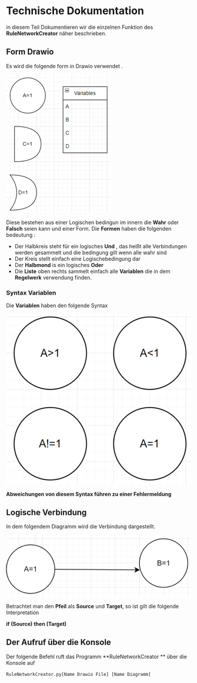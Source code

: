 # Technische Dokumentation

in diesem Teil Dokumentieren wir die einzelnen Funktion des **RuleNetworkCreator** näher beschrieben.

## Form Drawio

Es wird die folgende form in Drawio verwendet .


![Bild](Bilder/Froms.PNG)



Diese bestehen aus einer Logischen bedingun im innern die **Wahr** oder **Falsch** seien kann und einer Form. Die **Formen** haben die folgenden bedeutung : 

* Der Halbkreis steht für ein logisches **Und** , das heißt alle Verbindungen werden gesammelt und die bedingung gilt wenn alle wahr sind
* Der Kreis stellt einfach eine Logischebedingung dar
* Der **Halbmond** is ein logisches **Oder**
* Die **Liste** oben rechts sammelt einfach alle **Variablen** die in dem **Regelwerk** verwendung finden.
### Syntax Variablen
Die **Variablen** haben den folgende Syntax


![Bild](Bilder/Syntax.PNG)



**Abweichungen von diesem **Syntax** führen zu einer Fehlermeldung**
## Logische Verbindung
In dem folgendem Diagramm wird die Verbindung dargestellt.


![Bild](Bilder/Conection.PNG)


Betrachtet man den **Pfeil** als **Source** und **Target**, so ist gilt die folgende Interpretation


**if (Source) then (Target)**
## Der Aufruf über die Konsole
Der folgende Befehl ruft das Programm **RuleNetworkCreator
** über die Konsole auf

	RuleNetworkCreator.py[Name Drawio File] [Name Diagramm]
